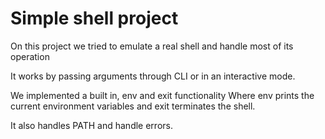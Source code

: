 # Simple shell project
On this project we tried to emulate a real shell and handle most of its operation

It works by passing arguments through CLI or in an interactive mode.

We implemented a built in, env and exit functionality
Where env prints the current environment variables and exit terminates the shell.

It also handles PATH and handle errors.
